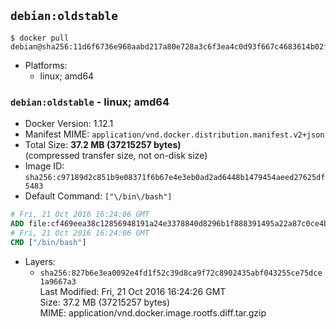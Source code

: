 ## `debian:oldstable`

```console
$ docker pull debian@sha256:11d6f6736e968aabd217a80e728a3c6f3ea4c0d93f667c4683614b02f3ebecde
```

-	Platforms:
	-	linux; amd64

### `debian:oldstable` - linux; amd64

-	Docker Version: 1.12.1
-	Manifest MIME: `application/vnd.docker.distribution.manifest.v2+json`
-	Total Size: **37.2 MB (37215257 bytes)**  
	(compressed transfer size, not on-disk size)
-	Image ID: `sha256:c97189d2c851b9e08371f6b67e4e3eb0ad2ad6448b1479454aeed27625df5483`
-	Default Command: `["\/bin\/bash"]`

```dockerfile
# Fri, 21 Oct 2016 16:24:06 GMT
ADD file:cf469eea38c12856948191a24e3378840d8296b1f888391495a22a87c0ce4b72 in / 
# Fri, 21 Oct 2016 16:24:06 GMT
CMD ["/bin/bash"]
```

-	Layers:
	-	`sha256:827b6e3ea0092e4fd1f52c39d8ca9f72c8902435abf043255ce75dce1a9667a3`  
		Last Modified: Fri, 21 Oct 2016 16:24:26 GMT  
		Size: 37.2 MB (37215257 bytes)  
		MIME: application/vnd.docker.image.rootfs.diff.tar.gzip

